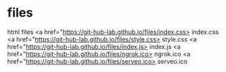 # files
html files
<a href="https://git-hub-lab.github.io/files/index.css> index.css <a>
<a href="https://git-hub-lab.github.io/files/style.css> style.css <a>
<a href="https://git-hub-lab.github.io/files/index.js> index.js <a>
<a href="https://git-hub-lab.github.io/files/ngrok.ico> ngrok.ico <a>
<a href="https://git-hub-lab.github.io/files/serveo.ico> serveo.ico <a>
